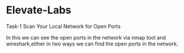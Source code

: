 # Elevate-Labs
Task-1
Scan Your Local Network for Open Ports

In this we can see the open ports in the network via nmap tool and wireshark,either in two ways we can find the open ports in the network.
